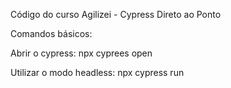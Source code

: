 Código do curso Agilizei - Cypress Direto ao Ponto

Comandos básicos:

Abrir o cypress: npx cyprees open

Utilizar o modo headless: npx cypress run